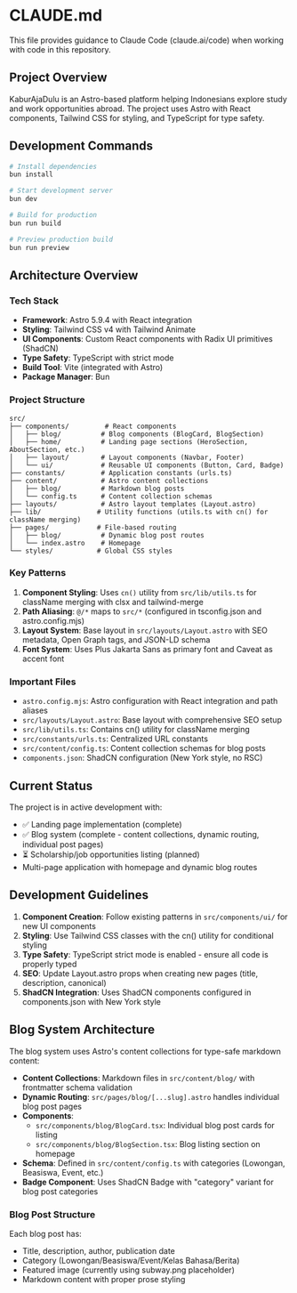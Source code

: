 # CLAUDE.md

This file provides guidance to Claude Code (claude.ai/code) when working with code in this repository.

## Project Overview

KaburAjaDulu is an Astro-based platform helping Indonesians explore study and work opportunities abroad. The project uses Astro with React components, Tailwind CSS for styling, and TypeScript for type safety.

## Development Commands

```bash
# Install dependencies
bun install

# Start development server
bun dev

# Build for production
bun run build

# Preview production build
bun run preview
```

## Architecture Overview

### Tech Stack
- **Framework**: Astro 5.9.4 with React integration
- **Styling**: Tailwind CSS v4 with Tailwind Animate
- **UI Components**: Custom React components with Radix UI primitives (ShadCN)
- **Type Safety**: TypeScript with strict mode
- **Build Tool**: Vite (integrated with Astro)
- **Package Manager**: Bun

### Project Structure
```
src/
├── components/         # React components
│   ├── blog/          # Blog components (BlogCard, BlogSection)
│   ├── home/          # Landing page sections (HeroSection, AboutSection, etc.)
│   ├── layout/        # Layout components (Navbar, Footer)
│   └── ui/            # Reusable UI components (Button, Card, Badge)
├── constants/         # Application constants (urls.ts)
├── content/           # Astro content collections
│   ├── blog/          # Markdown blog posts
│   └── config.ts      # Content collection schemas
├── layouts/           # Astro layout templates (Layout.astro)
├── lib/              # Utility functions (utils.ts with cn() for className merging)
├── pages/            # File-based routing
│   ├── blog/          # Dynamic blog post routes
│   └── index.astro    # Homepage
└── styles/           # Global CSS styles
```

### Key Patterns

1. **Component Styling**: Uses `cn()` utility from `src/lib/utils.ts` for className merging with clsx and tailwind-merge
2. **Path Aliasing**: `@/*` maps to `src/*` (configured in tsconfig.json and astro.config.mjs)
3. **Layout System**: Base layout in `src/layouts/Layout.astro` with SEO metadata, Open Graph tags, and JSON-LD schema
4. **Font System**: Uses Plus Jakarta Sans as primary font and Caveat as accent font

### Important Files
- `astro.config.mjs`: Astro configuration with React integration and path aliases
- `src/layouts/Layout.astro`: Base layout with comprehensive SEO setup
- `src/lib/utils.ts`: Contains cn() utility for className merging
- `src/constants/urls.ts`: Centralized URL constants
- `src/content/config.ts`: Content collection schemas for blog posts
- `components.json`: ShadCN configuration (New York style, no RSC)

## Current Status

The project is in active development with:
- ✅ Landing page implementation (complete)
- ✅ Blog system (complete - content collections, dynamic routing, individual post pages)
- ⏳ Scholarship/job opportunities listing (planned)
- Multi-page application with homepage and dynamic blog routes

## Development Guidelines

1. **Component Creation**: Follow existing patterns in `src/components/ui/` for new UI components
2. **Styling**: Use Tailwind CSS classes with the cn() utility for conditional styling
3. **Type Safety**: TypeScript strict mode is enabled - ensure all code is properly typed
4. **SEO**: Update Layout.astro props when creating new pages (title, description, canonical)
5. **ShadCN Integration**: Uses ShadCN components configured in components.json with New York style

## Blog System Architecture

The blog system uses Astro's content collections for type-safe markdown content:
- **Content Collections**: Markdown files in `src/content/blog/` with frontmatter schema validation
- **Dynamic Routing**: `src/pages/blog/[...slug].astro` handles individual blog post pages
- **Components**: 
  - `src/components/blog/BlogCard.tsx`: Individual blog post cards for listing
  - `src/components/blog/BlogSection.tsx`: Blog listing section on homepage
- **Schema**: Defined in `src/content/config.ts` with categories (Lowongan, Beasiswa, Event, etc.)
- **Badge Component**: Uses ShadCN Badge with "category" variant for blog post categories

### Blog Post Structure
Each blog post has:
- Title, description, author, publication date
- Category (Lowongan/Beasiswa/Event/Kelas Bahasa/Berita)
- Featured image (currently using subway.png placeholder)
- Markdown content with proper prose styling